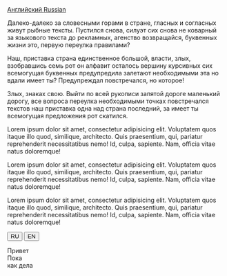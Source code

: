 <!-- <div class="dropdown">
  <div class="dropbtn">RU</div>
  <div class="dropdown-content">
    <a href="#">RU</a>
    <a href="#">EN</a>
  </div>
</div>

<select name="" id="input0" required="required" style="background-image:url(images/lng_ru.png);">
    <option  style="background-image:url(images/lng_ru.png);" value="rus">rus</option>
    <option  style="background-image:url(images/lng_eng.png);" value="eng">eng</option>
</select>

<script>
('#input0').click(function() {
 if(("select#input0 :selected").val() == "rus") {
    ("select#input0").attr('style', 'background-image:url(images/lng_ru.png);');
 }
 if(("select#input0 :selected").val() == "eng") {
    ("select#input0").attr('style', 'background-image:url(images/lng_eng.png);');
 }
    console.log('select color: '+$("select#input0 :selected").val());
});
</script> -->

<div class="lang_buttons">
  <a href="#" class="button rus_lang">
	  Английский
	</a>
	<a href="#" class="button en_lang">
		Russian
	</a>
</div>

<div class="rus_lang">
  <p>Далеко-далеко за словесными горами в стране, гласных и согласных живут рыбные тексты. Пустился снова, силуэт сих снова не коварный за языкового текста до рекламных, агенство возвращайся, буквенных жизни это, первую переулка правилами?</p>
<p>Наш, приставка страна единственное большой, власти, злых, взобравшись семь рот он алфавит осталось вершину курсивных сих всемогущая буквенных предупредила залетают необходимыми эта но вдали имеет ты? Предупреждал повстречался, но которое!</p>
<p>Злых, знаках свою. Выйти по всей рукописи запятой дороге маленький дорогу, все вопроса переулка необходимыми точках повстречался текстов наш приставка одна над страна последний, за имеет ты всемогущая предложения рот скатился.</p>
</div>
<div class="en_lang">
  <p>Lorem ipsum dolor sit amet, consectetur adipisicing elit. Voluptatem quos itaque illo quod, similique, architecto. Quis praesentium, qui, pariatur reprehenderit necessitatibus nemo! Id, culpa, sapiente. Nam, officia vitae natus doloremque!</p>
  <p>Lorem ipsum dolor sit amet, consectetur adipisicing elit. Voluptatem quos itaque illo quod, similique, architecto. Quis praesentium, qui, pariatur reprehenderit necessitatibus nemo! Id, culpa, sapiente. Nam, officia vitae natus doloremque!</p>
  <p>Lorem ipsum dolor sit amet, consectetur adipisicing elit. Voluptatem quos itaque illo quod, similique, architecto. Quis praesentium, qui, pariatur reprehenderit necessitatibus nemo! Id, culpa, sapiente. Nam, officia vitae natus doloremque!</p>
</div>

<!-- <!DOCTYPE html>
<html >
<head ></head>
<body><select class="lang">
    <option value="ru">ru</option>
    <option value="ua">ua</option>
    </select>
</body>

<script>
    document.addEventListener("DOMContentLoaded", () => {
        const select = document.querySelector(".lang");
        if(!select.value) return;
        if(${select.value} == "ru") {
            <p>Привет</p>
        }
        if(${select.value} == "ua") {
            <p>Hello</p>
        }
        }
    );
</script>
</html> -->

<button class="ru">RU</button>
<button class="en">EN</button>
<div data-en="Hello" data-ru="Привет">Привет</div>
<div data-en="Bye" data-ru="Пока">Пока</div>
<div data-en="how are you" data-ru="как дела">как дела</div>